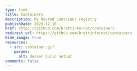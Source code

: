 ```yaml
---
type: link
title: Containers
description: My hosted container registry
publishDate: 2023-12-10
href: https://github.com/brettinternet/containers
redirect_url: https://github.com/brettinternet/containers
hide_image: true
resources:
  - src: container.gif
    params:
      alt: docker build output
comments: false
---
```

